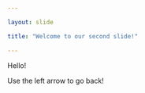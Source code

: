 ```yaml
---

layout: slide

title: "Welcome to our second slide!"

---
```


Hello!

Use the left arrow to go back!
